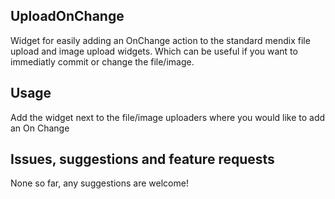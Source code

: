 ## UploadOnChange
Widget for easily adding an OnChange action to the standard mendix file upload and image upload widgets. Which can be useful if you want to immediatly commit or change the file/image.

## Usage
Add the widget next to the file/image uploaders where you would like to add an On Change

## Issues, suggestions and feature requests
None so far, any suggestions are welcome!

